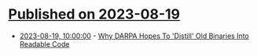 # [Published on 2023-08-19](index.md)

* [2023-08-19, 10:00:00](https://developers.slashdot.org/story/23/08/19/0150232/why-darpa-hopes-to-distill-old-binaries-into-readable-code?utm_source=rss1.0mainlinkanon&utm_medium=feed) - [ Why DARPA Hopes To 'Distill' Old Binaries Into Readable Code](https://developers.slashdot.org/story/23/08/19/0150232/why-darpa-hopes-to-distill-old-binaries-into-readable-code?utm_source=rss1.0mainlinkanon&utm_medium=feed)

